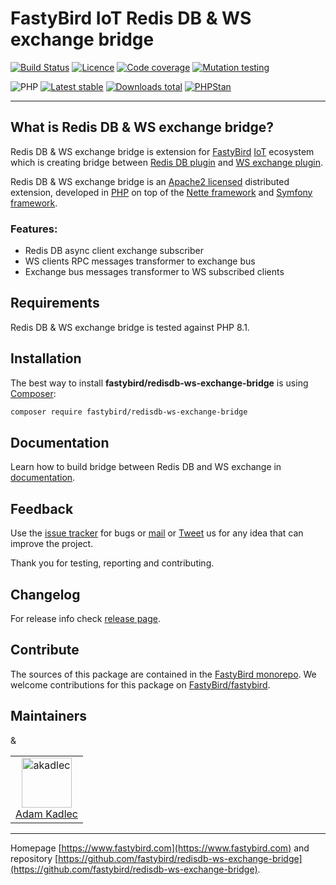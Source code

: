 # FastyBird IoT Redis DB & WS exchange bridge

[![Build Status](https://badgen.net/github/checks/FastyBird/redisdb-ws-exchange-bridge/master?cache=300&style=flast-square)](https://github.com/FastyBird/redisdb-ws-exchange-bridge/actions)
[![Licence](https://badgen.net/github/license/FastyBird/redisdb-ws-exchange-bridge?cache=300&style=flast-square)](https://github.com/FastyBird/redisdb-ws-exchange-bridge/blob/master/LICENSE.md)
[![Code coverage](https://badgen.net/coveralls/c/github/FastyBird/redisdb-ws-exchange-bridge?cache=300&style=flast-square)](https://coveralls.io/r/FastyBird/redisdb-ws-exchange-bridge)
[![Mutation testing](https://img.shields.io/endpoint?style=flat-square&url=https%3A%2F%2Fbadge-api.stryker-mutator.io%2Fgithub.com%2FFastyBird%2Fredisdb-ws-exchange-bridge%2Fmain)](https://dashboard.stryker-mutator.io/reports/github.com/FastyBird/redisdb-ws-exchange-bridge/main)

![PHP](https://badgen.net/packagist/php/FastyBird/redisdb-ws-exchange-bridge?cache=300&style=flast-square)
[![Latest stable](https://badgen.net/packagist/v/FastyBird/redisdb-ws-exchange-bridge/latest?cache=300&style=flast-square)](https://packagist.org/packages/FastyBird/redisdb-ws-exchange-bridge)
[![Downloads total](https://badgen.net/packagist/dt/FastyBird/redisdb-ws-exchange-bridge?cache=300&style=flast-square)](https://packagist.org/packages/FastyBird/redisdb-ws-exchange-bridge)
[![PHPStan](https://img.shields.io/badge/PHPStan-enabled-brightgreen.svg?style=flat-square)](https://github.com/phpstan/phpstan)

***

## What is Redis DB & WS exchange bridge?

Redis DB & WS exchange bridge is extension for [FastyBird](https://www.fastybird.com) [IoT](https://en.wikipedia.org/wiki/Internet_of_things) ecosystem
which is creating bridge between [Redis DB plugin](https://github.com/FastyBird/redisdb-plugin) and [WS exchange plugin](https://github.com/FastyBird/ws-exchange-plugin).

Redis DB & WS exchange bridge is an [Apache2 licensed](http://www.apache.org/licenses/LICENSE-2.0) distributed extension, developed
in [PHP](https://www.php.net) on top of the [Nette framework](https://nette.org) and [Symfony framework](https://symfony.com).

### Features:

- Redis DB async client exchange subscriber
- WS clients RPC messages transformer to exchange bus
- Exchange bus messages transformer to WS subscribed clients

## Requirements

Redis DB & WS exchange bridge is tested against PHP 8.1.

## Installation

The best way to install **fastybird/redisdb-ws-exchange-bridge** is using [Composer](http://getcomposer.org/):

```sh
composer require fastybird/redisdb-ws-exchange-bridge
```

## Documentation

Learn how to build bridge between Redis DB and WS exchange
in [documentation](https://github.com/FastyBird/redisdb-ws-exchange-bridge/blob/master/docs/index.md).

## Feedback

Use the [issue tracker](https://github.com/FastyBird/fastybird/issues) for bugs
or [mail](mailto:code@fastybird.com) or [Tweet](https://twitter.com/fastybird) us for any idea that can improve the
project.

Thank you for testing, reporting and contributing.

## Changelog

For release info check [release page](https://github.com/FastyBird/fastybird/releases).

## Contribute

The sources of this package are contained in the [FastyBird monorepo](https://github.com/FastyBird/fastybird). We welcome contributions for this package on [FastyBird/fastybird](https://github.com/FastyBird/).

## Maintainers

<table>&
	<tbody>
		<tr>
			<td align="center">
				<a href="https://github.com/akadlec">
					<img alt="akadlec" width="80" height="80" src="https://avatars3.githubusercontent.com/u/1866672?s=460&amp;v=4" />
				</a>
				<br>
				<a href="https://github.com/akadlec">Adam Kadlec</a>
			</td>
		</tr>
	</tbody>
</table>

***
Homepage [https://www.fastybird.com](https://www.fastybird.com) and
repository [https://github.com/fastybird/redisdb-ws-exchange-bridge](https://github.com/fastybird/redisdb-ws-exchange-bridge).
